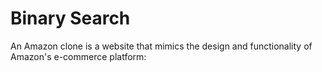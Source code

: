 # Binary Search
An Amazon clone is a website that mimics the design and functionality of Amazon's e-commerce platform:  
